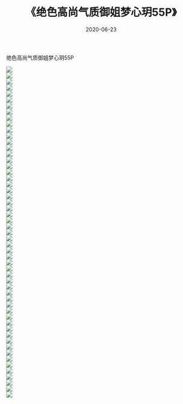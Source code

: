 ﻿---
layout: post
title:  《绝色高尚气质御姐梦心玥55P》
date:   2020-06-23
img: http://img.660000.xyz/Sharelink/性感/2020/绝色高尚气质御姐梦心玥55P/000.jpg
categories: [美女, 清纯, 唯美]
---

绝色高尚气质御姐梦心玥55P

  ![](http://img.660000.xyz/Sharelink/性感/2020/绝色高尚气质御姐梦心玥55P/001.jpg) <br> ![](http://img.660000.xyz/Sharelink/性感/2020/绝色高尚气质御姐梦心玥55P/002.jpg) <br> ![](http://img.660000.xyz/Sharelink/性感/2020/绝色高尚气质御姐梦心玥55P/003.jpg) <br> ![](http://img.660000.xyz/Sharelink/性感/2020/绝色高尚气质御姐梦心玥55P/004.jpg) <br> ![](http://img.660000.xyz/Sharelink/性感/2020/绝色高尚气质御姐梦心玥55P/005.jpg) <br> ![](http://img.660000.xyz/Sharelink/性感/2020/绝色高尚气质御姐梦心玥55P/006.jpg) <br> ![](http://img.660000.xyz/Sharelink/性感/2020/绝色高尚气质御姐梦心玥55P/007.jpg) <br> ![](http://img.660000.xyz/Sharelink/性感/2020/绝色高尚气质御姐梦心玥55P/008.jpg) <br> ![](http://img.660000.xyz/Sharelink/性感/2020/绝色高尚气质御姐梦心玥55P/009.jpg) <br> ![](http://img.660000.xyz/Sharelink/性感/2020/绝色高尚气质御姐梦心玥55P/010.jpg) <br> ![](http://img.660000.xyz/Sharelink/性感/2020/绝色高尚气质御姐梦心玥55P/011.jpg) <br> ![](http://img.660000.xyz/Sharelink/性感/2020/绝色高尚气质御姐梦心玥55P/012.jpg) <br> ![](http://img.660000.xyz/Sharelink/性感/2020/绝色高尚气质御姐梦心玥55P/013.jpg) <br> ![](http://img.660000.xyz/Sharelink/性感/2020/绝色高尚气质御姐梦心玥55P/014.jpg) <br> ![](http://img.660000.xyz/Sharelink/性感/2020/绝色高尚气质御姐梦心玥55P/015.jpg) <br> ![](http://img.660000.xyz/Sharelink/性感/2020/绝色高尚气质御姐梦心玥55P/016.jpg) <br> ![](http://img.660000.xyz/Sharelink/性感/2020/绝色高尚气质御姐梦心玥55P/017.jpg) <br> ![](http://img.660000.xyz/Sharelink/性感/2020/绝色高尚气质御姐梦心玥55P/018.jpg) <br> ![](http://img.660000.xyz/Sharelink/性感/2020/绝色高尚气质御姐梦心玥55P/019.jpg) <br> ![](http://img.660000.xyz/Sharelink/性感/2020/绝色高尚气质御姐梦心玥55P/020.jpg) <br> ![](http://img.660000.xyz/Sharelink/性感/2020/绝色高尚气质御姐梦心玥55P/021.jpg) <br> ![](http://img.660000.xyz/Sharelink/性感/2020/绝色高尚气质御姐梦心玥55P/022.jpg) <br> ![](http://img.660000.xyz/Sharelink/性感/2020/绝色高尚气质御姐梦心玥55P/023.jpg) <br> ![](http://img.660000.xyz/Sharelink/性感/2020/绝色高尚气质御姐梦心玥55P/024.jpg) <br> ![](http://img.660000.xyz/Sharelink/性感/2020/绝色高尚气质御姐梦心玥55P/025.jpg) <br> ![](http://img.660000.xyz/Sharelink/性感/2020/绝色高尚气质御姐梦心玥55P/026.jpg) <br> ![](http://img.660000.xyz/Sharelink/性感/2020/绝色高尚气质御姐梦心玥55P/027.jpg) <br> ![](http://img.660000.xyz/Sharelink/性感/2020/绝色高尚气质御姐梦心玥55P/028.jpg) <br> ![](http://img.660000.xyz/Sharelink/性感/2020/绝色高尚气质御姐梦心玥55P/029.jpg) <br> ![](http://img.660000.xyz/Sharelink/性感/2020/绝色高尚气质御姐梦心玥55P/030.jpg) <br> ![](http://img.660000.xyz/Sharelink/性感/2020/绝色高尚气质御姐梦心玥55P/031.jpg) <br> ![](http://img.660000.xyz/Sharelink/性感/2020/绝色高尚气质御姐梦心玥55P/032.jpg) <br> ![](http://img.660000.xyz/Sharelink/性感/2020/绝色高尚气质御姐梦心玥55P/033.jpg) <br> ![](http://img.660000.xyz/Sharelink/性感/2020/绝色高尚气质御姐梦心玥55P/034.jpg) <br> ![](http://img.660000.xyz/Sharelink/性感/2020/绝色高尚气质御姐梦心玥55P/035.jpg) <br> ![](http://img.660000.xyz/Sharelink/性感/2020/绝色高尚气质御姐梦心玥55P/036.jpg) <br> ![](http://img.660000.xyz/Sharelink/性感/2020/绝色高尚气质御姐梦心玥55P/037.jpg) <br> ![](http://img.660000.xyz/Sharelink/性感/2020/绝色高尚气质御姐梦心玥55P/038.jpg) <br> ![](http://img.660000.xyz/Sharelink/性感/2020/绝色高尚气质御姐梦心玥55P/039.jpg) <br> ![](http://img.660000.xyz/Sharelink/性感/2020/绝色高尚气质御姐梦心玥55P/040.jpg) <br> ![](http://img.660000.xyz/Sharelink/性感/2020/绝色高尚气质御姐梦心玥55P/041.jpg) <br> ![](http://img.660000.xyz/Sharelink/性感/2020/绝色高尚气质御姐梦心玥55P/042.jpg) <br> ![](http://img.660000.xyz/Sharelink/性感/2020/绝色高尚气质御姐梦心玥55P/043.jpg) <br> ![](http://img.660000.xyz/Sharelink/性感/2020/绝色高尚气质御姐梦心玥55P/044.jpg) <br> ![](http://img.660000.xyz/Sharelink/性感/2020/绝色高尚气质御姐梦心玥55P/045.jpg) <br> ![](http://img.660000.xyz/Sharelink/性感/2020/绝色高尚气质御姐梦心玥55P/046.jpg) <br> ![](http://img.660000.xyz/Sharelink/性感/2020/绝色高尚气质御姐梦心玥55P/047.jpg) <br> ![](http://img.660000.xyz/Sharelink/性感/2020/绝色高尚气质御姐梦心玥55P/048.jpg) <br> ![](http://img.660000.xyz/Sharelink/性感/2020/绝色高尚气质御姐梦心玥55P/049.jpg) <br> ![](http://img.660000.xyz/Sharelink/性感/2020/绝色高尚气质御姐梦心玥55P/050.jpg) <br> ![](http://img.660000.xyz/Sharelink/性感/2020/绝色高尚气质御姐梦心玥55P/051.jpg) <br> ![](http://img.660000.xyz/Sharelink/性感/2020/绝色高尚气质御姐梦心玥55P/052.jpg) <br> ![](http://img.660000.xyz/Sharelink/性感/2020/绝色高尚气质御姐梦心玥55P/053.jpg) <br> ![](http://img.660000.xyz/Sharelink/性感/2020/绝色高尚气质御姐梦心玥55P/054.jpg) <br> ![](http://img.660000.xyz/Sharelink/性感/2020/绝色高尚气质御姐梦心玥55P/055.jpg) <br>